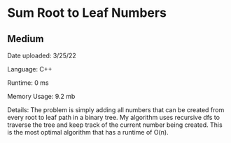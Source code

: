 
# Sum Root to Leaf Numbers

## Medium

Date uploaded: 3/25/22

Language: C++

Runtime: 0 ms

Memory Usage: 9.2 mb

Details: The problem is simply adding all numbers that can be created from every root to leaf path in a binary tree. My algorithm uses recursive dfs to traverse the tree and keep track of the current number being created. This is the most optimal algorithm that has a runtime of O(n).
